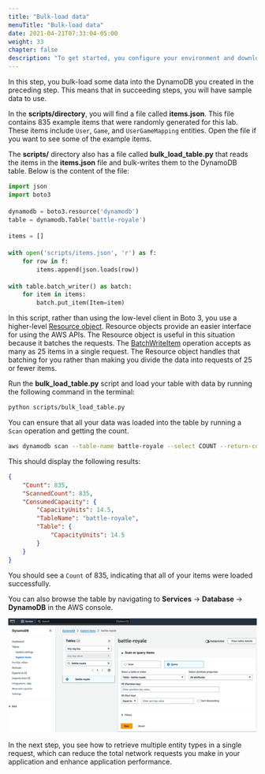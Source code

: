 ```yaml
---
title: "Bulk-load data"
menuTitle: "Bulk-load data"
date: 2021-04-21T07:33:04-05:00
weight: 33
chapter: false
description: "To get started, you configure your environment and download code that you use during the lab."
---
```



In this step, you bulk-load some data into the DynamoDB you created in the preceding step. This means that in succeeding steps, you will have sample data to use.

In the **scripts/directory**, you will find a file called **items.json**. This file contains 835 example items that were randomly generated for this lab. These items include `User`, `Game`, and `UserGameMapping` entities. Open the file if you want to see some of the example items.

The **scripts/** directory also has a file called **bulk_load_table.py** that reads the items in the **items.json** file and bulk-writes them to the DynamoDB table. Below is the content of the file:

```python
import json
import boto3

dynamodb = boto3.resource('dynamodb')
table = dynamodb.Table('battle-royale')

items = []

with open('scripts/items.json', 'r') as f:
    for row in f:
        items.append(json.loads(row))

with table.batch_writer() as batch:
    for item in items:
        batch.put_item(Item=item)
```

In this script, rather than using the low-level client in Boto 3, you use a higher-level [Resource object](https://boto3.amazonaws.com/v1/documentation/api/latest/guide/migration.html#resource-objects). Resource objects provide an easier interface for using the AWS APIs. The Resource object is useful in this situation because it batches the requests. The [BatchWriteItem](https://docs.aws.amazon.com/amazondynamodb/latest/APIReference/API_BatchWriteItem.html) operation accepts as many as 25 items in a single request. The Resource object handles that batching for you rather than making you divide the data into requests of 25 or fewer items.

Run the **bulk_load_table.py** script and load your table with data by running the following command in the terminal:

```sh
python scripts/bulk_load_table.py
```

You can ensure that all your data was loaded into the table by running a `Scan` operation and getting the count.

```sh
aws dynamodb scan --table-name battle-royale --select COUNT --return-consumed-capacity TOTAL
```

This should display the following results:

```json
{
    "Count": 835, 
    "ScannedCount": 835, 
    "ConsumedCapacity": {
        "CapacityUnits": 14.5, 
        "TableName": "battle-royale", 
        "Table": {
            "CapacityUnits": 14.5
        }
    }
}
```

You should see a `Count` of 835, indicating that all of your items were loaded successfully.

You can also browse the table by navigating to **Services** -> **Database** -> **DynamoDB** in the AWS console.

![Explore items in a DynamoDB table](/static/images/game-player-data/core-usage/aws-console-dynamodb-battle-royale-explore-items.png)

In the next step, you see how to retrieve multiple entity types in a single request, which can reduce the total network requests you make in your application and enhance application performance.